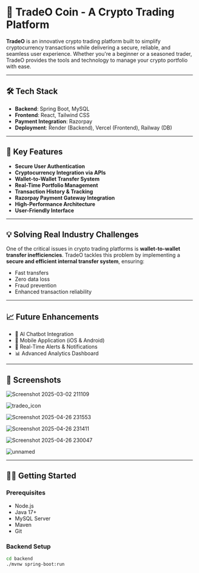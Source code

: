 # 🚀 TradeO Coin - A Crypto Trading Platform

**TradeO** is an innovative crypto trading platform built to simplify cryptocurrency transactions while delivering a secure, reliable, and seamless user experience. Whether you're a beginner or a seasoned trader, TradeO provides the tools and technology to manage your crypto portfolio with ease.

---

## 🛠️ Tech Stack

- **Backend**: Spring Boot, MySQL  
- **Frontend**: React, Tailwind CSS  
- **Payment Integration**: Razorpay  
- **Deployment**: Render (Backend), Vercel (Frontend), Railway (DB)

---

## 🔐 Key Features

- **Secure User Authentication**
- **Cryptocurrency Integration via APIs**
- **Wallet-to-Wallet Transfer System**
- **Real-Time Portfolio Management**
- **Transaction History & Tracking**
- **Razorpay Payment Gateway Integration**
- **High-Performance Architecture**
- **User-Friendly Interface**

---

## 💡 Solving Real Industry Challenges

One of the critical issues in crypto trading platforms is **wallet-to-wallet transfer inefficiencies**. TradeO tackles this problem by implementing a **secure and efficient internal transfer system**, ensuring:

- Fast transfers  
- Zero data loss  
- Fraud prevention  
- Enhanced transaction reliability

---

## 📈 Future Enhancements

- 🤖 AI Chatbot Integration  
- 📱 Mobile Application (iOS & Android)  
- 🔔 Real-Time Alerts & Notifications  
- 📊 Advanced Analytics Dashboard  

---


## 📸 Screenshots
![Screenshot 2025-03-02 211109](https://github.com/user-attachments/assets/a7b50b8f-aa1f-477e-9f16-48762259753c)

![tradeo_icon](https://github.com/user-attachments/assets/02d2f586-c386-4418-b8ea-4946d63202f6)

![Screenshot 2025-04-26 231553](https://github.com/user-attachments/assets/f245bf8e-3155-40d4-81ba-4687b8e66ae9)

![Screenshot 2025-04-26 231411](https://github.com/user-attachments/assets/f5b62509-a70b-45b0-a3d1-32a4afe3af1d)

![Screenshot 2025-04-26 230047](https://github.com/user-attachments/assets/41e9e79e-fa20-4d7f-bda0-f6ff09408f9b)

![unnamed](https://github.com/user-attachments/assets/b2f2869d-82a5-4864-934e-737c50ff8130)


---

## 🧑‍💻 Getting Started

### Prerequisites

- Node.js
- Java 17+
- MySQL Server
- Maven
- Git

### Backend Setup

```bash
cd backend
./mvnw spring-boot:run
